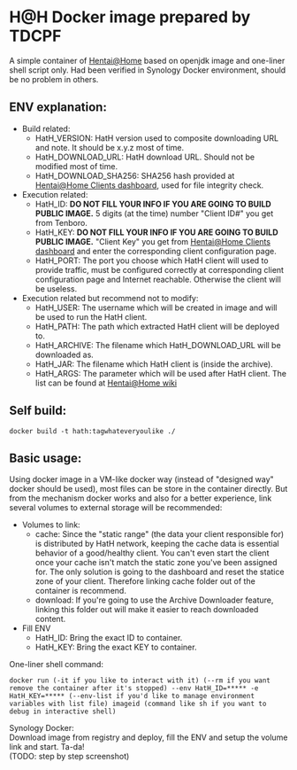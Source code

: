 # H@H Docker image prepared by TDCPF
A simple container of [Hentai@Home](https://ehwiki.org/wiki/Hentai@Home) based on openjdk image and one-liner shell script only.
Had been verified in Synology Docker environment, should be no problem in others.

## ENV explanation:
- Build related:
  - HatH_VERSION: HatH version used to composite downloading URL and note. It should be x.y.z most of time.
  - HatH_DOWNLOAD_URL: HatH download URL. Should not be modified most of time.
  - HatH_DOWNLOAD_SHA256: SHA256 hash provided at [Hentai@Home Clients dashboard](https://e-hentai.org/hentaiathome.php), used for file integrity check.
- Execution related:
  - HatH_ID: **DO NOT FILL YOUR INFO IF YOU ARE GOING TO BUILD PUBLIC IMAGE.** 5 digits (at the time) number "Client ID#" you get from Tenboro.
  - HatH_KEY: **DO NOT FILL YOUR INFO IF YOU ARE GOING TO BUILD PUBLIC IMAGE.** "Client Key" you get from [Hentai@Home Clients dashboard](https://e-hentai.org/hentaiathome.php) and enter the corresponding client configuration page.
  - HatH_PORT: The port you choose which HatH client will used to provide traffic, must be configured correctly at corresponding client configuration page and Internet reachable. Otherwise the client will be useless.
- Execution related but recommend not to modify:
  - HatH_USER: The username which will be created in image and will be used to run the HatH client.
  - HatH_PATH: The path which extracted HatH client will be deployed to.
  - HatH_ARCHIVE: The filename which HatH_DOWNLOAD_URL will be downloaded as.
  - HatH_JAR: The filename which HatH client is (inside the archive).
  - HatH_ARGS: The parameter which will be used after HatH client. The list can be found at [Hentai@Home wiki](https://ehwiki.org/wiki/Hentai@Home#Software)

## Self build:
```
docker build -t hath:tagwhateveryoulike ./
```

## Basic usage:
Using docker image in a VM-like docker way (instead of "designed way" docker should be used), most files can be store in the container directly.
But from the mechanism docker works and also for a better experience, link several volumes to external storage will be recommended:
- Volumes to link:
  - cache: Since the "static range" (the data your client responsible for) is distributed by HatH network, keeping the cache data is essential behavior of a good/healthy client. You can't even start the client once your cache isn't match the static zone you've been assigned for. The only solution is going to the dashboard and reset the statice zone of your client. Therefore linking cache folder out of the container is recommend.
  - download: If you're going to use the Archive Downloader feature, linking this folder out will make it easier to reach downloaded content.
- Fill ENV
  - HatH_ID: Bring the exact ID to container.
  - HatH_KEY: Bring the exact KEY to container.

One-liner shell command:
```
docker run (-it if you like to interact with it) (--rm if you want remove the container after it's stopped) --env HatH_ID=***** -e HatH_KEY=***** (--env-list if you'd like to manage environment variables with list file) imageid (command like sh if you want to debug in interactive shell)
```

Synology Docker:  
Download image from registry and deploy, fill the ENV and setup the volume link and start. Ta-da!  
(TODO: step by step screenshot)
